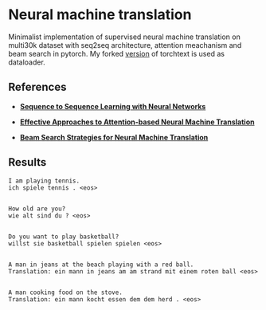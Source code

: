 # Neural machine translation

Minimalist implementation of supervised neural machine translation on multi30k dataset with seq2seq architecture, attention meachanism and beam search in pytorch. My forked [version](https://github.com/Mrpatekful/text) of torchtext is used as dataloader.

## References

- **[Sequence to Sequence Learning with Neural Networks](https://arxiv.org/abs/1409.3215)**

- **[Effective Approaches to Attention-based Neural Machine Translation](https://arxiv.org/pdf/1508.04025.pdf)**

- **[Beam Search Strategies for Neural Machine Translation](https://arxiv.org/pdf/1702.01806.pdf)**

## Results

```
I am playing tennis.
ich spiele tennis . <eos>


How old are you?
wie alt sind du ? <eos>


Do you want to play basketball?
willst sie basketball spielen spielen <eos>


A man in jeans at the beach playing with a red ball.
Translation: ein mann in jeans am am strand mit einem roten ball <eos>


A man cooking food on the stove.
Translation: ein mann kocht essen dem dem herd . <eos>
```
